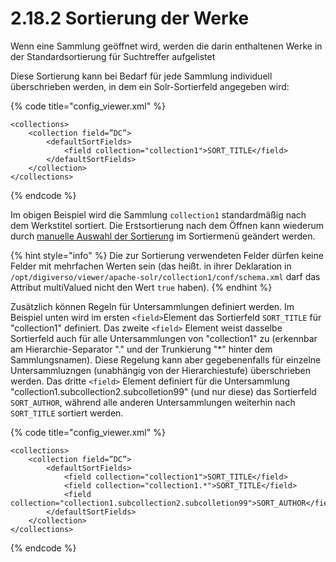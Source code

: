 # 2.18.2 Sortierung der Werke

Wenn eine Sammlung geöffnet wird, werden die darin enthaltenen Werke in der Standardsortierung für Suchtreffer aufgelistet

Diese Sortierung kann bei Bedarf für jede Sammlung individuell überschrieben werden, in dem ein Solr-Sortierfeld angegeben wird:

{% code title="config\_viewer.xml" %}
```markup
<collections>
    <collection field=”DC”>
        <defaultSortFields>
            <field collection="collection1">SORT_TITLE</field>
        </defaultSortFields>
    </collection>
</collections>
```
{% endcode %}

Im obigen Beispiel wird die Sammlung `collection1` standardmäßig nach dem Werkstitel sortiert. Die Erstsortierung nach dem Öffnen kann wiederum durch [manuelle Auswahl der Sortierung](../2.17/2.17.1.md) im Sortiermenü geändert werden.

{% hint style="info" %}
Die zur Sortierung verwendeten Felder dürfen keine Felder mit mehrfachen Werten sein \(das heißt. in ihrer Deklaration in `/opt/digiverso/viewer/apache-solr/collection1/conf/schema.xml` darf das Attribut multiValued nicht den Wert `true` haben\).
{% endhint %}

Zusätzlich können Regeln für Untersammlungen definiert werden. Im Beispiel unten wird im ersten `<field>`Element das Sortierfeld `SORT_TITLE` für "collection1" definiert. Das zweite `<field>` Element weist dasselbe Sortierfeld auch für alle Untersammlungen von "collection1" zu \(erkennbar am Hierarchie-Separator "." und der Trunkierung "\*" hinter dem Sammlungsnamen\). Diese Regelung kann aber gegebenenfalls für einzelne Untersammluzngen \(unabhängig von der Hierarchiestufe\) überschrieben werden. Das dritte `<field>` Element definiert für die Untersammlung "collection1.subcollection2.subcolletion99" \(und nur diese\) das Sortierfeld `SORT_AUTHOR`, während alle anderen Untersammlungen weiterhin nach `SORT_TITLE` sortiert werden. 

{% code title="config\_viewer.xml" %}
```markup
<collections>
    <collection field=”DC”>
        <defaultSortFields>
            <field collection="collection1">SORT_TITLE</field>
            <field collection="collection1.*">SORT_TITLE</field>
            <field collection="collection1.subcollection2.subcolletion99">SORT_AUTHOR</field>   
        </defaultSortFields>
    </collection>
</collections>
```
{% endcode %}


